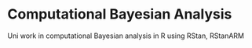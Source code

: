 # Computational Bayesian Analysis
Uni work in computational Bayesian analysis in R using RStan, RStanARM

